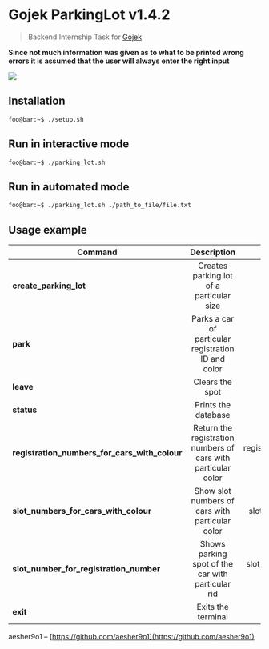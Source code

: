 # Gojek ParkingLot v1.4.2
> Backend Internship Task for [Gojek](https://www.gojek.io/)


**Since not much information was given as to what to be printed wrong errors it is assumed that the user will always enter the right input**

![](https://i.imgur.com/h3vJ2jD.png)

## Installation
```console
foo@bar:~$ ./setup.sh
```
## Run in interactive mode
```console
foo@bar:~$ ./parking_lot.sh
```
## Run in automated mode
```console
foo@bar:~$ ./parking_lot.sh ./path_to_file/file.txt
```

## Usage example

| Command        | Description          | Usage  |
| ------------- |:-------------:| -----:|
| **create_parking_lot <size>**      | Creates parking lot of a particular size| create_parking_lot 6 |
| **park <rid> <color>**      | Parks a car of particular registration ID and color      |   park KA-01-HH-1234 White |
| **leave <index>**      | Clears the spot      |   leave 4 |
| **status**      | Prints the database     |   status |
| **registration_numbers_for_cars_with_colour <color>**      | Return the registration numbers of cars with particular color      |   registration_numbers_for_cars_with_colour White |
| **slot_numbers_for_cars_with_colour <color>**      | Show slot numbers of cars with particular color     |   slot_numbers_for_cars_with_colour White |
| **slot_number_for_registration_number <rid>**      | Shows parking spot of the car with particular rid      |   slot_number_for_registration_number KA-01-HH-3141 |
| **exit**      | Exits the terminal     |   exit |




aesher9o1 – [https://github.com/aesher9o1](https://github.com/aesher9o1)


